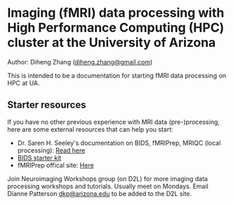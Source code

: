 # Imaging (fMRI) data processing with High Performance Computing (HPC) cluster at the University of Arizona

Author: Diheng Zhang (diheng.zhang@gmail.com)

This is intended to be a documentation for starting fMRI data processing on HPC at UA. 

## Starter resources

If you have no other previous experience with MRI data (pre-)processing, here are some external resources that can help you start:

- Dr. Saren H. Seeley's documentation on BIDS, fMRIPrep, MRIQC (local processing): [Read here](https://rpubs.com/sarenseeley/463941)
- [BIDS starter kit](https://bids-standard.github.io/bids-starter-kit/)
- fMRIPrep offical site: [Here](https://fmriprep.org/en/stable/)

Join Neuroimaging Workshops group (on D2L) for more imaging data processing workshops and tutorials. Usually meet on Mondays. Email Dianne Patterson [dkp@arizona.edu](email:dkp@arizona.edu) to be added to the D2L site.